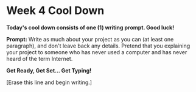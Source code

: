 # Week 4 Cool Down

**Today's cool down consists of one (1) writing prompt. Good luck!**

**Prompt:** Write as much about your project as you can (at least one paragraph), and don't leave back any details. Pretend that you explaining your project to someone who has never used a computer and has never heard of the term Internet.

**Get Ready, Get Set... Get Typing!** 

[Erase this line and begin writing.]
